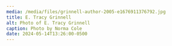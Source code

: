 ```yaml
---
media: /media/files/grinnell-author-2005-e1676911376792.jpg
title: E. Tracy Grinnell
alt: Photo of E. Tracy Grinnell
caption: Photo by Norma Cole
date: 2024-05-14T13:26:00-0500
---
```

